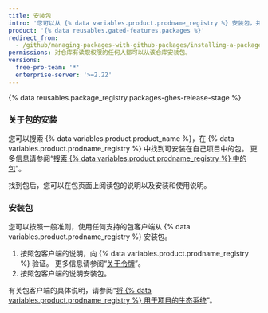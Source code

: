 ```yaml
---
title: 安装包
intro: '您可以从 {% data variables.product.prodname_registry %} 安装包，并将包用作自己项目中的依赖项。'
product: '{% data reusables.gated-features.packages %}'
redirect_from:
  - /github/managing-packages-with-github-packages/installing-a-package
permissions: 对仓库有读取权限的任何人都可以从该仓库安装包。
versions:
  free-pro-team: '*'
  enterprise-server: '>=2.22'
---
```


{% data reusables.package_registry.packages-ghes-release-stage %}

### 关于包的安装

您可以搜索 {% data variables.product.product_name %}，在 {% data variables.product.prodname_registry %} 中找到可安装在自己项目中的包。 更多信息请参阅“[搜索 {% data variables.product.prodname_registry %} 中的包](/github/searching-for-information-on-github/searching-for-packages)”。

找到包后，您可以在包页面上阅读包的说明以及安装和使用说明。

### 安装包

您可以按照一般准则，使用任何支持的包客户端从 {% data variables.product.prodname_registry %} 安装包。

1. 按照包客户端的说明，向 {% data variables.product.prodname_registry %} 验证。 更多信息请参阅“[关于令牌](/packages/publishing-and-managing-packages/about-github-packages#authenticating-to-github-packages)”。
2. 按照包客户端的说明安装包。

有关包客户端的具体说明，请参阅“[将 {% data variables.product.prodname_registry %} 用于项目的生态系统](/packages/using-github-packages-with-your-projects-ecosystem)”。
